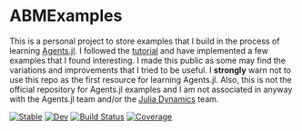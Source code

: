 # ABMExamples
This is a personal project to store examples that I build in the process of learning [Agents.jl](https://juliadynamics.github.io/Agents.jl/stable/). I followed the [tutorial](https://juliadynamics.github.io/Agents.jl/stable/tutorial/#Tutorial) and have implemented a few examples that I found interesting. I made this public as some may find the variations and improvements that I tried to be useful. I **strongly** warn not to use this repo as the first resource for learning Agents.jl. Also, this is not the official repository for Agents.jl examples and I am not associated in anyway with the Agents.jl team and/or the [Julia Dynamics](https://juliadynamics.github.io/JuliaDynamics/) team. 

[![Stable](https://img.shields.io/badge/docs-stable-blue.svg)](https://codekomali.github.io/ABMExamples.jl/stable)
[![Dev](https://img.shields.io/badge/docs-dev-blue.svg)](https://codekomali.github.io/ABMExamples.jl/dev)
[![Build Status](https://github.com/codekomali/ABMExamples.jl/actions/workflows/CI.yml/badge.svg?branch=master)](https://github.com/codekomali/ABMExamples.jl/actions/workflows/CI.yml?query=branch%3Amaster)
[![Coverage](https://codecov.io/gh/codekomali/ABMExamples.jl/branch/master/graph/badge.svg)](https://codecov.io/gh/codekomali/ABMExamples.jl)
